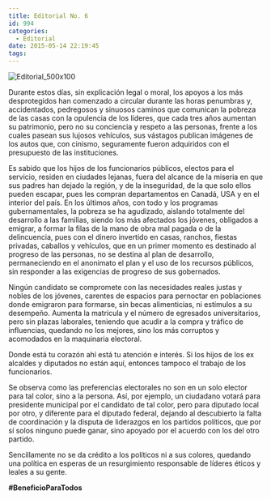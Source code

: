 ```yaml
---
title: Editorial No. 6
id: 994
categories:
  - Editorial
date: 2015-05-14 22:19:45
tags:
---
```


![Editorial_500x100](http://www.laredsemanario.com/wp-content/uploads/2015/04/Editorial_500x100.png)

Durante estos días, sin explicación legal o moral, los apoyos a los más desprotegidos han comenzado a circular durante las horas penumbras y, accidentados, pedregosos y sinuosos caminos que comunican la pobreza de las casas con la opulencia de los líderes, que  cada tres años aumentan su patrimonio, pero no su conciencia y respeto a las personas, frente a los cuales pasean sus lujosos vehículos, sus vástagos publican imágenes de los autos que, con cinismo, seguramente fueron adquiridos con el presupuesto de las instituciones. 

Es sabido que los hijos de los funcionarios públicos, electos para el servicio, residen  en ciudades lejanas, fuera del alcance de la miseria en que sus padres han dejado la región, y de la inseguridad, de la que solo ellos pueden escapar, pues les compran departamentos en Canadá, USA y en el interior del país. En los últimos años, con todo y los programas gubernamentales, la pobreza se ha agudizado, aislando totalmente del desarrollo a las familias, siendo los más afectados los jóvenes, obligados a emigrar, a formar la filas de la mano de obra mal pagada o de la delincuencia, pues con el dinero invertido en casas, ranchos, fiestas privadas, caballos y vehículos, que en un primer momento es destinado al progreso de las personas, no se destina al plan de desarrollo, permaneciendo en el anonimato el plan y el uso de los recursos públicos, sin responder a las exigencias de progreso de sus gobernados.

Ningún candidato se compromete con las necesidades reales justas y nobles de los jóvenes, carentes de espacios para pernoctar en poblaciones donde emigraron para formarse, sin becas alimenticias, ni estímulos a su desempeño. Aumenta la matrícula y el número de egresados universitarios, pero sin plazas laborales, teniendo que acudir a la compra y tráfico de influencias, quedando no los mejores, sino los más corruptos y acomodados en la maquinaria electoral. 

Donde está tu corazón ahí está tu atención e interés. Si los hijos de los ex alcaldes y diputados no están aquí, entonces tampoco el trabajo de los funcionarios. 

Se observa como las preferencias electorales no son en un solo elector para tal color, sino a la persona. Así, por ejemplo, un ciudadano votará para presidente municipal por el candidato de tal color, pero para diputado local por otro, y diferente para el diputado federal, dejando al descubierto la falta de coordinación y la disputa de liderazgos en los partidos políticos, que por sí solos  ninguno puede ganar, sino apoyado por el acuerdo con los del otro partido. 

Sencillamente no se da crédito a los políticos ni a sus colores, quedando una política en esperas de un resurgimiento responsable de líderes éticos y leales a su gente.

**#BeneficioParaTodos**